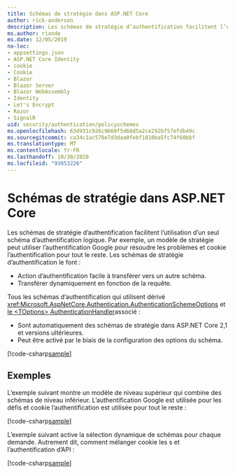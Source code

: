 ```yaml
---
title: Schémas de stratégie dans ASP.NET Core
author: rick-anderson
description: Les schémas de stratégie d’authentification facilitent l’utilisation d’un seul schéma d’authentification logique.
ms.author: riande
ms.date: 12/05/2019
no-loc:
- appsettings.json
- ASP.NET Core Identity
- cookie
- Cookie
- Blazor
- Blazor Server
- Blazor WebAssembly
- Identity
- Let's Encrypt
- Razor
- SignalR
uid: security/authentication/policyschemes
ms.openlocfilehash: 63d931c926c9660f5d68d5a2ce292bf57efdb49c
ms.sourcegitcommit: ca34c1ac578e7d3daa0febf1810ba5fc74f60bbf
ms.translationtype: MT
ms.contentlocale: fr-FR
ms.lasthandoff: 10/30/2020
ms.locfileid: "93053226"
---
```

# <a name="policy-schemes-in-aspnet-core"></a>Schémas de stratégie dans ASP.NET Core

Les schémas de stratégie d’authentification facilitent l’utilisation d’un seul schéma d’authentification logique. Par exemple, un modèle de stratégie peut utiliser l’authentification Google pour résoudre les problèmes et cookie l’authentification pour tout le reste. Les schémas de stratégie d’authentification le font :

* Action d’authentification facile à transférer vers un autre schéma.
* Transférer dynamiquement en fonction de la requête.

Tous les schémas d’authentification qui utilisent dérivé <xref:Microsoft.AspNetCore.Authentication.AuthenticationSchemeOptions> et [le \<TOptions> AuthenticationHandler](/dotnet/api/microsoft.aspnetcore.authentication.authenticationhandler-1)associé :

* Sont automatiquement des schémas de stratégie dans ASP.NET Core 2,1 et versions ultérieures.
* Peut être activé par le biais de la configuration des options du schéma.

[!code-csharp[sample](policyschemes/samples/AuthenticationSchemeOptions.cs?name=snippet)]

## <a name="examples"></a>Exemples

L’exemple suivant montre un modèle de niveau supérieur qui combine des schémas de niveau inférieur. L’authentification Google est utilisée pour les défis et cookie l’authentification est utilisée pour tout le reste :

[!code-csharp[sample](policyschemes/samples/Startup.cs?name=snippet1)]

L’exemple suivant active la sélection dynamique de schémas pour chaque demande. Autrement dit, comment mélanger cookie les s et l’authentification d’API :

 <!-- REVIEW, missing If set in public Func<HttpContext, string> ForwardDefaultSelector -->

[!code-csharp[sample](policyschemes/samples/Startup.cs?name=snippet2)]
